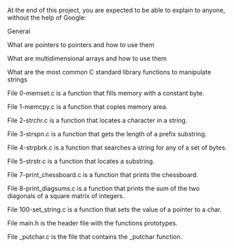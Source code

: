 At the end of this project, you are expected to be able to explain to anyone, without the help of Google:



General

What are pointers to pointers and how to use them

What are multidimensional arrays and how to use them

What are the most common C standard library functions to manipulate strings

File 0-memset.c is a function that fills memory with a constant byte.



File 1-memcpy.c is a function that copies memory area.



File 2-strchr.c is a function that locates a character in a string.



File 3-strspn.c is a function that gets the length of a prefix substring.



File 4-strpbrk.c is a function that searches a string for any of a set of bytes.



File 5-strstr.c is a function that locates a substring.



File 7-print_chessboard.c is a function that prints the chessboard.



File 8-print_diagsums.c is a function that prints the sum of the two diagonals of a square matrix of integers.



File 100-set_string.c is a function that sets the value of a pointer to a char.



File main.h is the header file with the functions prototypes.



File _putchar.c is the file that contains the _putchar function.
